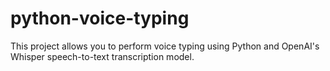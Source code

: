 # python-voice-typing
This project allows you to perform voice typing using Python and OpenAI's Whisper speech-to-text transcription model.

